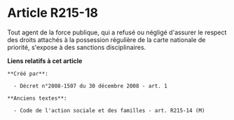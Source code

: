 # Article R215-18

Tout agent de la force publique, qui a refusé ou négligé d'assurer le respect des droits attachés à la possession régulière
de la carte nationale de priorité, s'expose à des sanctions disciplinaires.

**Liens relatifs à cet article**

	**Créé par**:

	  - Décret n°2008-1507 du 30 décembre 2008 - art. 1

	**Anciens textes**:

	  - Code de l'action sociale et des familles - art. R215-14 (M)
